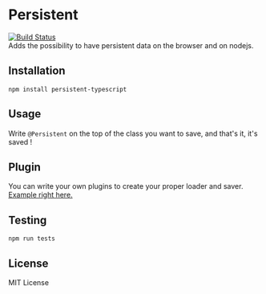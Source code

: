 # Persistent
[![Build Status](https://travis-ci.org/JulienTD/Persistent-TypeScript.svg?branch=master)](https://travis-ci.org/JulienTD/Persistent-TypeScript)  
Adds the possibility to have persistent data on the browser and on nodejs.

## Installation

```
npm install persistent-typescript
```

## Usage

Write `@Persistent` on the top of the class you want to save, and that's it, it's saved !

## Plugin

You can write your own plugins to create your proper loader and saver.  
[Example right here.](https://github.com/JulienTD/Persistent-TypeScript/tree/dev/example/)

## Testing

```
npm run tests
```

## License

MIT License
